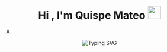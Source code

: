 <h1 align="center"><b>Hi , I'm Quispe Mateo </b><img src="https://media.giphy.com/media/hvRJCLFzcasrR4ia7z/giphy.gif" width="35"></h1>
<!--  -->A
<p align="center">
 <img src="https://readme-typing-svg.herokuapp.com?font=Fira+Code&pause=1000&width=435&lines=+Computer+Engineering+Student+%F0%9F%92%BB;Passionate+about+Embedded+Systems+%F0%9F%94%A7;Working+with+PIC+microcontrollers+%F0%9F%A4%96;Assembler+%2F+C%2B%2B+%2F+Java+%2F+Python+Developer+%F0%9F%90%8D;Always+learning+something+new+" alt="Typing SVG" />
</p>


<br>


